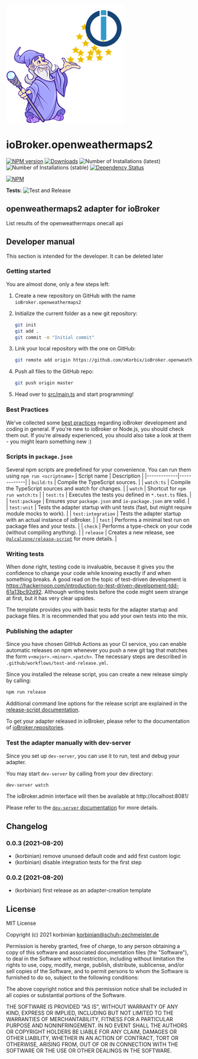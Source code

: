 ![Logo](admin/openweathermaps2.png)
# ioBroker.openweathermaps2

[![NPM version](https://img.shields.io/npm/v/iobroker.openweathermaps2.svg)](https://www.npmjs.com/package/iobroker.openweathermaps2)
[![Downloads](https://img.shields.io/npm/dm/iobroker.openweathermaps2.svg)](https://www.npmjs.com/package/iobroker.openweathermaps2)
![Number of Installations (latest)](https://iobroker.live/badges/openweathermaps2-installed.svg)
![Number of Installations (stable)](https://iobroker.live/badges/openweathermaps2-stable.svg)
[![Dependency Status](https://img.shields.io/david/xKorbix/iobroker.openweathermaps2.svg)](https://david-dm.org/xKorbix/iobroker.openweathermaps2)

[![NPM](https://nodei.co/npm/iobroker.openweathermaps2.png?downloads=true)](https://nodei.co/npm/iobroker.openweathermaps2/)

**Tests:** ![Test and Release](https://github.com/xKorbix/ioBroker.openweathermaps2/workflows/Test%20and%20Release/badge.svg)

## openweathermaps2 adapter for ioBroker

List results of the openweathermaps onecall api

## Developer manual
This section is intended for the developer. It can be deleted later

### Getting started

You are almost done, only a few steps left:
1. Create a new repository on GitHub with the name `ioBroker.openweathermaps2`
1. Initialize the current folder as a new git repository:  
    ```bash
    git init
    git add .
    git commit -m "Initial commit"
    ```
1. Link your local repository with the one on GitHub:  
    ```bash
    git remote add origin https://github.com/xKorbix/ioBroker.openweathermaps2
    ```

1. Push all files to the GitHub repo:  
    ```bash
    git push origin master
    ```

1. Head over to [src/main.ts](src/main.ts) and start programming!

### Best Practices
We've collected some [best practices](https://github.com/ioBroker/ioBroker.repositories#development-and-coding-best-practices) regarding ioBroker development and coding in general. If you're new to ioBroker or Node.js, you should
check them out. If you're already experienced, you should also take a look at them - you might learn something new :)

### Scripts in `package.json`
Several npm scripts are predefined for your convenience. You can run them using `npm run <scriptname>`
| Script name | Description |
|-------------|-------------|
| `build:ts` | Compile the TypeScript sources. |
| `watch:ts` | Compile the TypeScript sources and watch for changes. |
| `watch` | Shortcut for `npm run watch:ts` |
| `test:ts` | Executes the tests you defined in `*.test.ts` files. |
| `test:package` | Ensures your `package.json` and `io-package.json` are valid. |
| `test:unit` | Tests the adapter startup with unit tests (fast, but might require module mocks to work). |
| `test:integration` | Tests the adapter startup with an actual instance of ioBroker. |
| `test` | Performs a minimal test run on package files and your tests. |
| `check` | Performs a type-check on your code (without compiling anything). |
| `release` | Creates a new release, see [`@alcalzone/release-script`](https://github.com/AlCalzone/release-script#usage) for more details. |

### Writing tests
When done right, testing code is invaluable, because it gives you the 
confidence to change your code while knowing exactly if and when 
something breaks. A good read on the topic of test-driven development 
is https://hackernoon.com/introduction-to-test-driven-development-tdd-61a13bc92d92. 
Although writing tests before the code might seem strange at first, but it has very 
clear upsides.

The template provides you with basic tests for the adapter startup and package files.
It is recommended that you add your own tests into the mix.

### Publishing the adapter
Since you have chosen GitHub Actions as your CI service, you can 
enable automatic releases on npm whenever you push a new git tag that matches the form 
`v<major>.<minor>.<patch>`. The necessary steps are described in `.github/workflows/test-and-release.yml`.

Since you installed the release script, you can create a new
release simply by calling:
```bash
npm run release
```
Additional command line options for the release script are explained in the
[release-script documentation](https://github.com/AlCalzone/release-script#command-line).

To get your adapter released in ioBroker, please refer to the documentation 
of [ioBroker.repositories](https://github.com/ioBroker/ioBroker.repositories#requirements-for-adapter-to-get-added-to-the-latest-repository).

### Test the adapter manually with dev-server
Since you set up `dev-server`, you can use it to run, test and debug your adapter.

You may start `dev-server` by calling from your dev directory:
```bash
dev-server watch
```

The ioBroker.admin interface will then be available at http://localhost:8081/

Please refer to the [`dev-server` documentation](https://github.com/ioBroker/dev-server#command-line) for more details.

## Changelog
<!--
    Placeholder for the next version (at the beginning of the line):
    ### **WORK IN PROGRESS**
-->

### 0.0.3 (2021-08-20)
* (korbinian) remove ununsed default code and add first custom logic
* (korbinian) disable integration tests for the first step


### 0.0.2 (2021-08-20)
* (korbinian) first release as an adapter-creation template

## License
MIT License

Copyright (c) 2021 korbinian <korbinian@schuh-zechmeister.de>

Permission is hereby granted, free of charge, to any person obtaining a copy
of this software and associated documentation files (the "Software"), to deal
in the Software without restriction, including without limitation the rights
to use, copy, modify, merge, publish, distribute, sublicense, and/or sell
copies of the Software, and to permit persons to whom the Software is
furnished to do so, subject to the following conditions:

The above copyright notice and this permission notice shall be included in all
copies or substantial portions of the Software.

THE SOFTWARE IS PROVIDED "AS IS", WITHOUT WARRANTY OF ANY KIND, EXPRESS OR
IMPLIED, INCLUDING BUT NOT LIMITED TO THE WARRANTIES OF MERCHANTABILITY,
FITNESS FOR A PARTICULAR PURPOSE AND NONINFRINGEMENT. IN NO EVENT SHALL THE
AUTHORS OR COPYRIGHT HOLDERS BE LIABLE FOR ANY CLAIM, DAMAGES OR OTHER
LIABILITY, WHETHER IN AN ACTION OF CONTRACT, TORT OR OTHERWISE, ARISING FROM,
OUT OF OR IN CONNECTION WITH THE SOFTWARE OR THE USE OR OTHER DEALINGS IN THE
SOFTWARE.